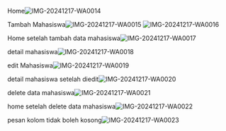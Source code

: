 Home![IMG-20241217-WA0014](https://github.com/user-attachments/assets/0db43ad2-87b2-4b77-b025-b0317468c0ce)


Tambah Mahasiswa![IMG-20241217-WA0015](https://github.com/user-attachments/assets/24dca1a7-84b2-4aee-9823-8ed12b61f672)
![IMG-20241217-WA0016](https://github.com/user-attachments/assets/bedb00cb-3273-4325-a621-35980412434b)


Home setelah tambah data mahasiswa![IMG-20241217-WA0017](https://github.com/user-attachments/assets/e26d2232-d466-456d-8638-6be4dcf77dcf)


detail mahasiswa![IMG-20241217-WA0018](https://github.com/user-attachments/assets/28b0c31b-cde4-492c-8b24-bde66f60d6f9)


edit Mahasiswa![IMG-20241217-WA0019](https://github.com/user-attachments/assets/d65b7543-bd59-4764-b39d-a088abda4b0e)


detail mahasiswa setelah diedit![IMG-20241217-WA0020](https://github.com/user-attachments/assets/77c9a3cc-fed1-4fc7-9f24-a4a4cc1c27c6)


delete data mahasiswa![IMG-20241217-WA0021](https://github.com/user-attachments/assets/294249eb-df10-4d33-94f6-b229e4a09a99)


home setelah delete data mahasiswa![IMG-20241217-WA0022](https://github.com/user-attachments/assets/b8e42863-e13f-4ac5-91ca-ea6bbbffcd9a)


pesan kolom tidak boleh kosong![IMG-20241217-WA0023](https://github.com/user-attachments/assets/133e4eb1-c419-4d32-a723-e2c64be738d0)
